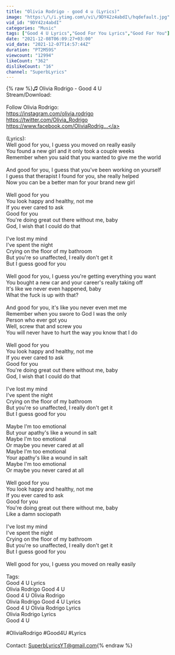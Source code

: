 ```yaml
---
title: "Olivia Rodrigo - good 4 u (Lyrics)"
image: "https:\/\/i.ytimg.com\/vi\/9DY42z4abdI\/hqdefault.jpg"
vid_id: "9DY42z4abdI"
categories: "Music"
tags: ["Good 4 U Lyrics","Good For You Lyrics","Good For You"]
date: "2021-12-08T06:09:27+03:00"
vid_date: "2021-12-07T14:57:44Z"
duration: "PT2M59S"
viewcount: "12994"
likeCount: "362"
dislikeCount: "16"
channel: "SuperbLyrics"
---
```

{% raw %}♫ Olivia Rodrigo - Good 4 U<br />Stream/Download: <br /><br />Follow Olivia Rodrigo: <br /><a rel="nofollow" target="blank" href="https://instagram.com/olivia.rodrigo​">https://instagram.com/olivia.rodrigo​</a><br /><a rel="nofollow" target="blank" href="https://twitter.com/Olivia_Rodrigo​">https://twitter.com/Olivia_Rodrigo​</a> <br /><a rel="nofollow" target="blank" href="https://www.facebook.com/OliviaRodrig...">https://www.facebook.com/OliviaRodrig...</a><br /><br />(Lyrics):<br />Well good for you, I guess you moved on really easily<br />You found a new girl and it only took a couple weeks<br />Remember when you said that you wanted to give me the world<br /><br />And good for you, I guess that you've been working on yourself<br />I guess that therapist I found for you, she really helped<br />Now you can be a better man for your brand new girl<br /><br />Well good for you<br />You look happy and healthy, not me<br />If you ever cared to ask<br />Good for you<br />You're doing great out there without me, baby<br />God, I wish that I could do that<br /><br />I've lost my mind<br />I've spent the night<br />Crying on the floor of my bathroom<br />But you're so unaffected, I really don't get it<br />But I guess good for you<br /><br />Well good for you, I guess you're getting everything you want<br />You bought a new car and your career's really taking off<br />It's like we never even happened, baby<br />What the fuck is up with that?<br /><br />And good for you, it's like you never even met me<br />Remember when you swore to God I was the only<br />Person who ever got you<br />Well, screw that and screw you<br />You will never have to hurt the way you know that I do<br /><br />Well good for you<br />You look happy and healthy, not me<br />If you ever cared to ask<br />Good for you<br />You're doing great out there without me, baby<br />God, I wish that I could do that<br /><br />I've lost my mind<br />I've spent the night<br />Crying on the floor of my bathroom<br />But you're so unaffected, I really don't get it<br />But I guess good for you<br /><br />Maybe I'm too emotional<br />But your apathy's like a wound in salt<br />Maybe I'm too emotional<br />Or maybe you never cared at all<br />Maybe I'm too emotional<br />Your apathy's like a wound in salt<br />Maybe I'm too emotional<br />Or maybe you never cared at all<br /><br />Well good for you<br />You look happy and healthy, not me<br />If you ever cared to ask<br />Good for you<br />You're doing great out there without me, baby<br />Like a damn sociopath<br /><br />I've lost my mind<br />I've spent the night<br />Crying on the floor of my bathroom<br />But you're so unaffected, I really don't get it<br />But I guess good for you<br /><br />Well good for you, I guess you moved on really easily<br /><br />Tags:<br />Good 4 U Lyrics<br />Olivia Rodrigo Good 4 U<br />Good 4 U Olivia Rodrigo<br />Olivia Rodrigo Good 4 U Lyrics<br />Good 4 U Olivia Rodrigo Lyrics<br />Olivia Rodrigo Lyrics<br />Good 4 U<br /><br />#OliviaRodrigo #Good4U #Lyrics<br /><br />Contact: SuperbLyricsYT@gmail.com{% endraw %}
